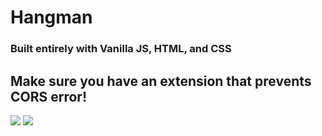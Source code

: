 # Hangman

### Built entirely with Vanilla JS, HTML, and CSS

## Make sure you have an extension that prevents CORS error!

<img src="https://github.com/RobbieProkop/25_vanilla_js_micro_projects/blob/master/hangman/hangman.png" />
<img src="https://github.com/RobbieProkop/25_vanilla_js_micro_projects/blob/master/hangman/alert.png" />
